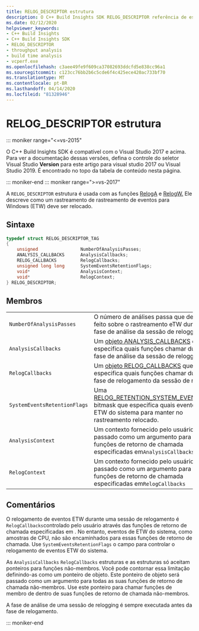 ```yaml
---
title: RELOG_DESCRIPTOR estrutura
description: O C++ Build Insights SDK RELOG_DESCRIPTOR referência de estrutura.
ms.date: 02/12/2020
helpviewer_keywords:
- C++ Build Insights
- C++ Build Insights SDK
- RELOG_DESCRIPTOR
- throughput analysis
- build time analysis
- vcperf.exe
ms.openlocfilehash: c3aee49fe9f609ca37082693ddcfd5e838cc96a1
ms.sourcegitcommit: c123cc76bb2b6c5cde6f4c425ece420ac733bf70
ms.translationtype: MT
ms.contentlocale: pt-BR
ms.lasthandoff: 04/14/2020
ms.locfileid: "81328946"
---
```

# <a name="relog_descriptor-structure"></a>RELOG_DESCRIPTOR estrutura

::: moniker range="<=vs-2015"

O C++ Build Insights SDK é compatível com o Visual Studio 2017 e acima. Para ver a documentação dessas versões, defina o controle do seletor Visual Studio **Version** para este artigo para visual studio 2017 ou Visual Studio 2019. É encontrado no topo da tabela de conteúdo nesta página.

::: moniker-end
::: moniker range=">=vs-2017"

A `RELOG_DESCRIPTOR` estrutura é usada com as funções [RelogA](../functions/relog-a.md) e [RelogW.](../functions/relog-w.md) Ele descreve como um rastreamento de rastreamento de eventos para Windows (ETW) deve ser relocado.

## <a name="syntax"></a>Sintaxe

```cpp
typedef struct RELOG_DESCRIPTOR_TAG
{
    unsigned                NumberOfAnalysisPasses;
    ANALYSIS_CALLBACKS      AnalysisCallbacks;
    RELOG_CALLBACKS         RelogCallbacks;
    unsigned long long      SystemEventsRetentionFlags;
    void*                   AnalysisContext;
    void*                   RelogContext;
} RELOG_DESCRIPTOR;
```

## <a name="members"></a>Membros

|  |  |
|--|--|
| `NumberOfAnalysisPasses` | O número de análises passa que deve ser feito sobre o rastreamento eTW durante a fase de análise da sessão de relogging. |
| `AnalysisCallbacks` | Um [objeto ANALYSIS_CALLBACKS](analysis-callbacks-struct.md) que especifica quais funções chamar durante a fase de análise da sessão de relogging. |
| `RelogCallbacks` | Um [objeto RELOG_CALLBACKS](relog-callbacks-struct.md) que especifica quais funções chamar durante a fase de relogamento da sessão de relogging. |
| `SystemEventsRetentionFlags` | Uma [RELOG_RETENTION_SYSTEM_EVENT_FLAGS](relog-retention-system-event-flags-constants.md) bitmask que especifica quais eventos de ETW do sistema para manter no rastreamento relocado. |
| `AnalysisContext` | Um contexto fornecido pelo usuário que é passado como um argumento para todas as funções de retorno de chamada especificadas em`AnalysisCallbacks` |
| `RelogContext` | Um contexto fornecido pelo usuário que é passado como um argumento para todas as funções de retorno de chamada especificadas em`RelogCallbacks` |

## <a name="remarks"></a>Comentários

O relogamento de eventos ETW durante uma sessão de relogamento é `RelogCallbacks`controlado pelo usuário através das funções de retorno de chamada especificadas em . No entanto, eventos de ETW do sistema, como amostras de CPU, não são encaminhados para essas funções de retorno de chamada. Use `SystemEventsRetentionFlags` o campo para controlar o relogamento de eventos ETW do sistema.

As `AnalysisCallbacks` `RelogCallbacks` estruturas e as estruturas só aceitam ponteiros para funções não-membros. Você pode contornar essa limitação definindo-as como um ponteiro de objeto. Este ponteiro de objeto será passado como um argumento para todas as suas funções de retorno de chamada não-membros. Use este ponteiro para chamar funções de membro de dentro de suas funções de retorno de chamada não-membros.

A fase de análise de uma sessão de relogging é sempre executada antes da fase de relogamento.

::: moniker-end
